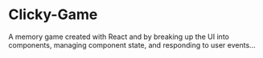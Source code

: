 # Clicky-Game
A memory game created with React and by breaking up the UI into components, managing component state, and responding to user events...
